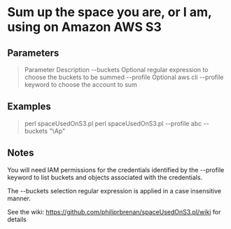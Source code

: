 # Sum up the space you are, or I am, using on Amazon AWS S3
 
 
## Parameters

> Parameter   Description
> --buckets   Optional regular expression to choose the buckets to be summed
> --profile   Optional aws cli --profile keyword to choose the account to sum

## Examples

> perl spaceUsedOnS3.pl
> perl spaceUsedOnS3.pl --profile abc --buckets "\Ap"

## Notes

You will need IAM permissions for the credentials identified by the --profile
keyword to list buckets and objects associated with the credentials.

The --buckets selection regular expression is applied in a case insensitive
manner.


See the wiki: https://github.com/philiprbrenan/spaceUsedOnS3.pl/wiki for details
